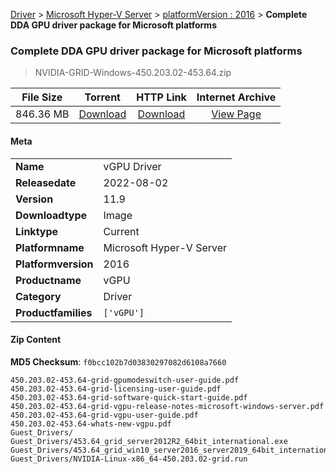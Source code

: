 
[Driver](/README.md)  >  [Microsoft Hyper-V Server](/index/Driver/Microsoft_Hyper-V_Server.md)  >  [platformVersion : 2016](/index/Driver/Microsoft_Hyper-V_Server/2016.md)  >  **Complete DDA GPU driver package for Microsoft platforms**


###    Complete DDA GPU driver package for Microsoft platforms

> NVIDIA-GRID-Windows-450.203.02-453.64.zip   


| **File Size** | **Torrent**  | **HTTP Link** | **Internet Archive** |
|:-------------:|:------------:|:-------------:|:--------------------:|
| 846.36 MB |  [Download](https://archive.org/download/nvgpu_NVIDIA-GRID-Windows-450.203.02-453.64.zip/nvgpu_NVIDIA-GRID-Windows-450.203.02-453.64.zip_archive.torrent)       | [Download](https://archive.org/compress/nvgpu_NVIDIA-GRID-Windows-450.203.02-453.64.zip) | [View Page](https://archive.org/details/nvgpu_NVIDIA-GRID-Windows-450.203.02-453.64.zip)       |

#### Meta

<table>
<tr><td><strong>Name</strong></td><td>vGPU Driver</td></tr>
<tr><td><strong>Releasedate</strong></td><td>2022-08-02</td></tr>
<tr><td><strong>Version</strong></td><td>11.9</td></tr>
<tr><td><strong>Downloadtype</strong></td><td>Image</td></tr>
<tr><td><strong>Linktype</strong></td><td>Current</td></tr>
<tr><td><strong>Platformname</strong></td><td>Microsoft Hyper-V Server</td></tr>
<tr><td><strong>Platformversion</strong></td><td>2016</td></tr>
<tr><td><strong>Productname</strong></td><td>vGPU</td></tr>
<tr><td><strong>Category</strong></td><td>Driver</td></tr>
<tr><td><strong>Productfamilies</strong></td><td><code>['vGPU']</code></td></tr>
</table>

#### Zip Content

**MD5 Checksum**: `f0bcc102b7d03830297082d6108a7660`

```text
450.203.02-453.64-grid-gpumodeswitch-user-guide.pdf
450.203.02-453.64-grid-licensing-user-guide.pdf
450.203.02-453.64-grid-software-quick-start-guide.pdf
450.203.02-453.64-grid-vgpu-release-notes-microsoft-windows-server.pdf
450.203.02-453.64-grid-vgpu-user-guide.pdf
450.203.02-453.64-whats-new-vgpu.pdf
Guest_Drivers/
Guest_Drivers/453.64_grid_server2012R2_64bit_international.exe
Guest_Drivers/453.64_grid_win10_server2016_server2019_64bit_international.exe
Guest_Drivers/NVIDIA-Linux-x86_64-450.203.02-grid.run
```